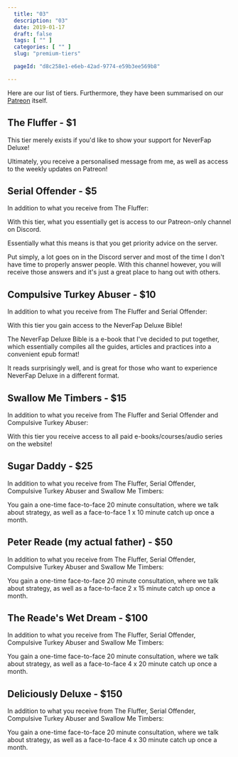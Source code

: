 ```yaml
---
  title: "03"
  description: "03"
  date: 2019-01-17
  draft: false
  tags: [ "" ]
  categories: [ "" ]
  slug: "premium-tiers"

  pageId: "d8c258e1-e6eb-42ad-9774-e59b3ee569b8"

---
```


Here are our list of tiers. Furthermore, they have been summarised on our <a class="link" href="https://www.patreon.com/NeverFapDeluxe">Patreon</a> itself.

## The Fluffer - $1

This tier merely exists if you'd like to show your support for NeverFap Deluxe! 

Ultimately, you receive a personalised message from me, as well as access to the weekly updates on Patreon!


## Serial Offender - $5

In addition to what you receive from The Fluffer:

With this tier, what you essentially get is access to our Patreon-only channel on Discord.

Essentially what this means is that you get priority advice on the server.

Put simply, a lot goes on in the Discord server and most of the time I don't have time to properly answer people. With this channel however, you will receive those answers and it's just a great place to hang out with others.


## Compulsive Turkey Abuser - $10

In addition to what you receive from The Fluffer and Serial Offender:

With this tier you gain access to the NeverFap Deluxe Bible!

The NeverFap Deluxe Bible is a e-book that I've decided to put together, which essentially compiles all the guides, articles and practices into a convenient epub format!

It reads surprisingly well, and is great for those who want to experience NeverFap Deluxe in a different format.


## Swallow Me Timbers - $15

In addition to what you receive from The Fluffer and Serial Offender and Compulsive Turkey Abuser:

With this tier you receive access to all paid e-books/courses/audio series on the website!


## Sugar Daddy - $25

In addition to what you receive from The Fluffer, Serial Offender, Compulsive Turkey Abuser and Swallow Me Timbers:

You gain a one-time face-to-face 20 minute consultation, where we talk about strategy, as well as a face-to-face 1 x 10 minute catch up once a month.


## Peter Reade (my actual father) - $50

In addition to what you receive from The Fluffer, Serial Offender, Compulsive Turkey Abuser and Swallow Me Timbers:

You gain a one-time face-to-face 20 minute consultation, where we talk about strategy, as well as a face-to-face 2 x 15 minute catch up once a month.


## The Reade's Wet Dream - $100

In addition to what you receive from The Fluffer, Serial Offender, Compulsive Turkey Abuser and Swallow Me Timbers:

You gain a one-time face-to-face 20 minute consultation, where we talk about strategy, as well as a face-to-face 4 x 20 minute catch up once a month.


## Deliciously Deluxe - $150

In addition to what you receive from The Fluffer, Serial Offender, Compulsive Turkey Abuser and Swallow Me Timbers:

You gain a one-time face-to-face 20 minute consultation, where we talk about strategy, as well as a face-to-face 4 x 30 minute catch up once a month.


<!--

## Awareness+

## 10 Day Meditation Primer


## 28 Day Awareness Challenge


## Coaching
 -->

